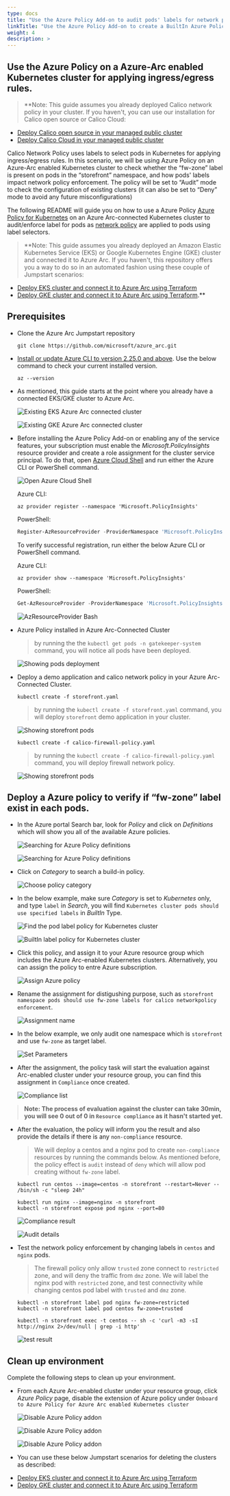 ```yaml
---
type: docs
title: "Use the Azure Policy Add-on to audit pods' labels for network policy"
linkTitle: "Use the Azure Policy Add-on to create a BuiltIn Azure Policy for auditing pods' labels for network policy enforcement"
weight: 4
description: >
---
```


## Use the Azure Policy on a Azure-Arc enabled Kubernetes cluster for applying ingress/egress rules. 

> **Note: This guide assumes you already deployed Calico network policy in your cluster. If you haven't, you can use our installation for Calico open source or Calico Cloud:
- [Deploy Calico open source in your managed public cluster](https://projectcalico.docs.tigera.io/getting-started/kubernetes/managed-public-cloud/)
- [Deploy Calico Cloud in your managed public cluster](https://projectcalico.docs.tigera.io/calico-enterprise/)


Calico Network Policy uses labels to select pods in Kubernetes for applying ingress/egress rules. 
In this scenario, we will be using Azure Policy on an Azure-Arc enabled Kubernetes cluster to check whether the “fw-zone” label is present on pods in the “storefront” namespace, and how pods' labels impact network policy enforcement.
The policy will be set to “Audit” mode to check the configuration of existing clusters (it can also be set to “Deny” mode to avoid any future misconfigurations)


The following README will guide you on how to use a Azure Policy [Azure Policy for Kubernetes](https://docs.microsoft.com/en-us/azure/governance/policy/concepts/policy-for-kubernetes#:~:text=Azure%20Policy%20extends%20Gatekeeper%20v3,Kubernetes%20clusters%20from%20one%20place.) on an Azure Arc-connected Kubernetes cluster to audit/enforce label for pods as [network policy](https://projectcalico.docs.tigera.io/about/about-network-policy) are applied to pods using label selectors.

> **Note: This guide assumes you already deployed an Amazon Elastic Kubernetes Service (EKS) or Google Kubernetes Engine (GKE) cluster and connected it to Azure Arc. If you haven't, this repository offers you a way to do so in an automated fashion using these couple of Jumpstart scenarios:
- [Deploy EKS cluster and connect it to Azure Arc using Terraform](https://azurearcjumpstart.io/azure_arc_jumpstart/azure_arc_k8s/eks/eks_terraform/)
- [Deploy GKE cluster and connect it to Azure Arc using Terraform](https://azurearcjumpstart.io/azure_arc_jumpstart/azure_arc_k8s/gke/gke_terraform/).**


## Prerequisites

* Clone the Azure Arc Jumpstart repository

    ```shell
    git clone https://github.com/microsoft/azure_arc.git
    ```

* [Install or update Azure CLI to version 2.25.0 and above](https://docs.microsoft.com/en-us/cli/azure/install-azure-cli?view=azure-cli-latest). Use the below command to check your current installed version.

  ```shell
  az --version
  ```

* As mentioned, this guide starts at the point where you already have a connected EKS/GKE cluster to Azure Arc.

    ![Existing EKS Azure Arc connected cluster](./01.png)

    ![Existing GKE Azure Arc connected cluster](./02.png)

* Before installing the Azure Policy Add-on or enabling any of the service features, your subscription must enable the _Microsoft.PolicyInsights_ resource provider and create a role assignment for the cluster service principal. To do that, open [Azure Cloud Shell](https://shell.azure.com/) and run either the Azure CLI or PowerShell command.

    ![Open Azure Cloud Shell](./03.png)

    Azure CLI:

    ```shell
    az provider register --namespace 'Microsoft.PolicyInsights'
    ```

    PowerShell:

    ```powershell
    Register-AzResourceProvider -ProviderNamespace 'Microsoft.PolicyInsights'
    ```

    To verify successful registration, run either the below Azure CLI or PowerShell command.

    Azure CLI:

    ```shell
    az provider show --namespace 'Microsoft.PolicyInsights'
    ```

    PowerShell:

    ```powershell
    Get-AzResourceProvider -ProviderNamespace 'Microsoft.PolicyInsights'
    ```

    ![AzResourceProvider Bash](./04.png)


* Azure Policy installed in Azure Arc-Connected Cluster

  > by running the the ```kubectl get pods -n gatekeeper-system ``` command, you will notice all pods have been deployed.

  ![Showing pods deployment](./05.png)


* Deploy a demo application and calico network policy in your Azure Arc-Connected Cluster.
  ```shell
  kubectl create -f storefront.yaml
  ```
  > by running the  ```kubectl create -f storefront.yaml``` command, you will deploy `storefront` demo application in your cluster.

  ![Showing storefront pods](./20.png)

  ```shell
  kubectl create -f calico-firewall-policy.yaml
  ```
  > by running the  ```kubectl create -f calico-firewall-policy.yaml``` command, you will deploy firewall network policy.

  ![Showing storefront pods](./21.png)


## Deploy a Azure policy to verify if “fw-zone” label exist in each pods. 

* In the Azure portal Search bar, look for _Policy_ and click on _Definitions_ which will show you all of the available Azure policies.

    ![Searching for Azure Policy definitions](./06.png)

    ![Searching for Azure Policy definitions](./07.png)

* Click on _Category_ to search a build-in policy. 

    ![Choose policy category](./08.png)

* In the below example, make sure _Category_ is set to _Kubernetes_ only, and type `label` in _Search_, you will find `Kubernetes cluster pods should use specified labels` in _BuiltIn_ Type.

    ![Find the pod label policy for Kubernetes cluster](./09.png)

    ![BuiltIn label policy for Kubernetes cluster](./10.png)

* Click this policy, and assign it to your Azure resource group which includes the Azure Arc-enabled Kubernetes clusters. Alternatively, you can assign the policy to entre Azure subscription.
  
  ![Assign Azure policy ](./11.png) 

* Rename the assignment for distigushing purpose, such as `storefront namespace pods should use fw-zone labels for calico networkpolicy enforcement`.

  ![Assignment name](./12.png)

* In the below example, we only audit one namespace which is `storefront` and use `fw-zone` as target label.

  ![Set Parameters](./13.png)

* After the assignment, the policy task will start the evaluation against Arc-enabled cluster under your resource group, you can find this assignment in `Compliance` once created. 

  ![Compliance list](./14.png)

> **Note: The process of evaluation against the cluster can take 30min, you will see 0 out of 0 in `Resource compliance` as it hasn't started yet.**



* After the evaluation, the policy will inform you the result and also provide the details if there is any `non-compliance` resource.  

  > We will deploy a centos and a nginx pod to create `non-compliance` resources by running the commands below. As mentioned before, the policy effect is `audit` instead of `deny` which will allow pod creating without `fw-zone` label.

  ```shell
  kubectl run centos --image=centos -n storefront --restart=Never -- /bin/sh -c "sleep 24h"
  ```

  ```shell
  kubectl run nginx --image=nginx -n storefront
  kubectl -n storefront expose pod nginx --port=80
  ```
  
  ![Compliance result](./15.png)

  ![Audit details](./16.png)


* Test the network policy enforcement by changing labels in `centos` and `nginx` pods. 

  > The firewall policy only allow `trusted` zone connect to `restricted` zone, and will deny the traffic from `dmz` zone. We will label the nginx pod with `restricted` zone, and test connectivity while changing centos pod label with `trusted` and `dmz` zone. 

  ```shell
  kubectl -n storefront label pod nginx fw-zone=restricted
  kubectl -n storefront label pod centos fw-zone=trusted
  ```

  ```shell
  kubectl -n storefront exec -t centos -- sh -c 'curl -m3 -sI http://nginx 2>/dev/null | grep -i http'
  ```

  ![test result](./22.png)



## Clean up environment

Complete the following steps to clean up your environment.

* From each Azure Arc-enabled cluster under your resource group, click _Azure Policy_ page, disable the extension of Azure policy under `Onboard to Azure Policy for Azure Arc enabled Kubernetes cluster`

    ![Disable Azure Policy addon](./17.png)

    ![Disable Azure Policy addon](./18.png)
    
    ![Disable Azure Policy addon](./19.png)


* You can use these below Jumpstart scenarios for deleting the clusters as described:
- [Deploy EKS cluster and connect it to Azure Arc using Terraform](https://azurearcjumpstart.io/azure_arc_jumpstart/azure_arc_k8s/eks/eks_terraform/)
- [Deploy GKE cluster and connect it to Azure Arc using Terraform](https://azurearcjumpstart.io/azure_arc_jumpstart/azure_arc_k8s/gke/gke_terraform/)

